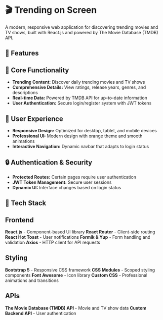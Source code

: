# 🎬 Trending on Screen

A modern, responsive web application for discovering trending movies and TV shows, built with React.js and powered by The Movie Database (TMDB) API.

## 🌟 Features

## 🎯 Core Functionality

- **Trending Content:** Discover daily trending movies and TV shows
- **Comprehensive Details:** View ratings, release years, genres, and descriptions
- **Real-time Data:** Powered by TMDB API for up-to-date information
- **User Authentication:** Secure login/register system with JWT tokens

## 🎨 User Experience

- **Responsive Design:** Optimized for desktop, tablet, and mobile devices
- **Professional UI:** Modern design with orange theme and smooth animations
- **Interactive Navigation:** Dynamic navbar that adapts to login status

## 🔒 Authentication & Security

- **Protected Routes:** Certain pages require user authentication
- **JWT Token Management:** Secure user sessions
- **Dynamic UI:** Interface changes based on login status

## 🚀 Tech Stack
 
## Frontend

**React.js** - Component-based UI library
**React Router** - Client-side routing
**React Hot Toast** - User notifications
**Formik & Yup** - Form handling and validation
**Axios** - HTTP client for API requests

## Styling

**Bootstrap 5** - Responsive CSS framework
**CSS Modules** - Scoped styling components
**Font Awesome** - Icon library
**Custom CSS** - Professional animations and transitions

## APIs

**The Movie Database (TMDB) API** - Movie and TV show data
**Custom Backend API** - User authentication
